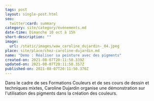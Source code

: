 ```yaml
---
tags: post
layout: single-post.html
seo:
  twitter:card: summary
category: site/category/événements.md
date-time: Dimanche 10 oct à 15h
short-description: ""
image:
  url: /static/images/waw_caroline_dujardin-_04.jpeg
place: site/place/chez-caroline-dujardin.md
name: "Demo : Réaliser sa peinture avec des pigments"
created-on: 2021-08-07T20:11:50.339Z
updated-on: 2021-08-07T20:11:50.357Z
published-on: 2021-08-07T20:11:50.370Z
---
```

Dans le cadre de ses Formations Couleurs et de ses cours de dessin et techniques mixtes, Caroline Dujardin organise une démonstration sur l'utilisation des pigments dans la création des couleurs.
